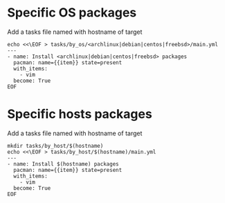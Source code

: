 # Specific OS packages
Add a tasks file named with hostname of target
```
echo <<\EOF > tasks/by_os/<archlinux|debian|centos|freebsd>/main.yml
---
- name: Install <archlinux|debian|centos|freebsd> packages
  pacman: name={{item}} state=present
  with_items:
    - vim
  become: True
EOF
```

# Specific hosts packages
Add a tasks file named with hostname of target
```
mkdir tasks/by_host/$(hostname)
echo <<\EOF > tasks/by_host/$(hostname)/main.yml
---
- name: Install $(hostname) packages
  pacman: name={{item}} state=present
  with_items:
    - vim
  become: True
EOF
```
